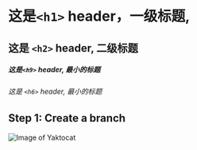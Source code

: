 # 这是`<h1>` header，一级标题,
## 这是 `<h2>` header, 二级标题
##### 这是`<h9>` header, 最小的标题
###### 这是 `<h6>` header, 最小的标题
## Step 1: Create a branch
![Image of Yaktocat](https://octodex.github.com/images/yaktocat.png)

